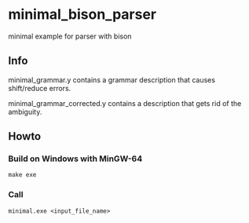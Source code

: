 # minimal_bison_parser
minimal example for parser with bison

## Info
minimal_grammar.y contains a grammar description that causes shift/reduce errors.

minimal_grammar_corrected.y contains a description that gets rid of the ambiguity.

## Howto

### Build on Windows with MinGW-64
`make exe`

### Call
`minimal.exe <input_file_name>`

